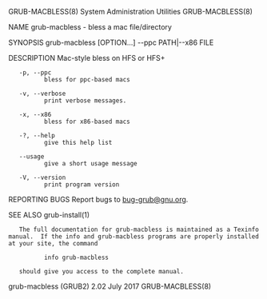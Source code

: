 GRUB-MACBLESS(8)                                                                       System Administration Utilities                                                                       GRUB-MACBLESS(8)



NAME
       grub-macbless - bless a mac file/directory

SYNOPSIS
       grub-macbless [OPTION...] --ppc PATH|--x86 FILE

DESCRIPTION
       Mac-style bless on HFS or HFS+

       -p, --ppc
              bless for ppc-based macs

       -v, --verbose
              print verbose messages.

       -x, --x86
              bless for x86-based macs

       -?, --help
              give this help list

       --usage
              give a short usage message

       -V, --version
              print program version

REPORTING BUGS
       Report bugs to <bug-grub@gnu.org>.

SEE ALSO
       grub-install(1)

       The full documentation for grub-macbless is maintained as a Texinfo manual.  If the info and grub-macbless programs are properly installed at your site, the command

              info grub-macbless

       should give you access to the complete manual.



grub-macbless (GRUB2) 2.02                                                                        July 2017                                                                                  GRUB-MACBLESS(8)
